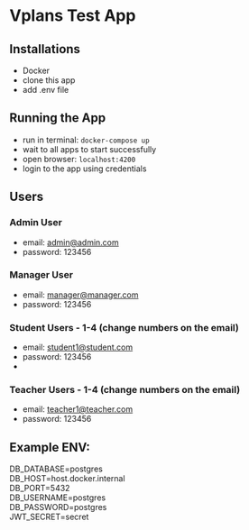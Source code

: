 # Vplans Test App

## Installations

- Docker
- clone this app
- add .env file

## Running the App

- run in terminal: `docker-compose up`
- wait to all apps to start successfully
- open browser: `localhost:4200`
- login to the app using credentials

## Users

### Admin User
- email: admin@admin.com
- password: 123456


### Manager User
- email: manager@manager.com
- password: 123456


### Student Users - 1-4 (change numbers on the email)
- email: student1@student.com
- password: 123456
- 
### Teacher Users - 1-4 (change numbers on the email)
- email: teacher1@teacher.com
- password: 123456

## Example ENV:

DB_DATABASE=postgres <br />
DB_HOST=host.docker.internal <br />
DB_PORT=5432 <br />
DB_USERNAME=postgres <br />
DB_PASSWORD=postgres <br />
JWT_SECRET=secret
